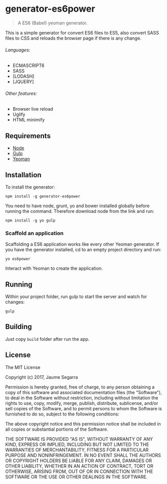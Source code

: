 generator-es6power
================================
>A ES6 (Babel) yeoman generator.

This is a simple generator for convert ES6 files to ES5, also convert SASS files to CSS and reloads the browser page if there is any change.

###### Languages:
* ECMASCRIPT6 
* SASS
* [LODASH]
* [JQUERY]

###### Other features:
* Browser live reload  
* Uglify  
* HTML minimify

## Requirements
* [Node](https://nodejs.org)
* [Gulp](http://gulpjs.com/)
* [Yeoman](http://yeoman.io/)

## Installation
To install the generator:

`npm install -g generator-es6power`

You need to have node, grunt, yo and bower installed globally before running the command. Therefore download node from the link and run:

`npm install -g yo gulp`

### Scaffold an application
Scaffolding a ES6 application works like every other Yeoman generator. If you have the generator installed, cd to an empty project directory and run:

`yo es6power`

Interact with Yeoman to create the application.

## Running
Within your project folder, run gulp to start the server and watch for changes:

`gulp`

## Building
Just copy `build` folder after run the app.

## License 

The MIT License

Copyright (c) 2017, Jaume Segarra

Permission is hereby granted, free of charge, to any person
obtaining a copy of this software and associated documentation
files (the "Software"), to deal in the Software without
restriction, including without limitation the rights to use,
copy, modify, merge, publish, distribute, sublicense, and/or sell
copies of the Software, and to permit persons to whom the
Software is furnished to do so, subject to the following
conditions:

The above copyright notice and this permission notice shall be
included in all copies or substantial portions of the Software.

THE SOFTWARE IS PROVIDED "AS IS", WITHOUT WARRANTY OF ANY KIND,
EXPRESS OR IMPLIED, INCLUDING BUT NOT LIMITED TO THE WARRANTIES
OF MERCHANTABILITY, FITNESS FOR A PARTICULAR PURPOSE AND
NONINFRINGEMENT. IN NO EVENT SHALL THE AUTHORS OR COPYRIGHT
HOLDERS BE LIABLE FOR ANY CLAIM, DAMAGES OR OTHER LIABILITY,
WHETHER IN AN ACTION OF CONTRACT, TORT OR OTHERWISE, ARISING
FROM, OUT OF OR IN CONNECTION WITH THE SOFTWARE OR THE USE OR
OTHER DEALINGS IN THE SOFTWARE.
